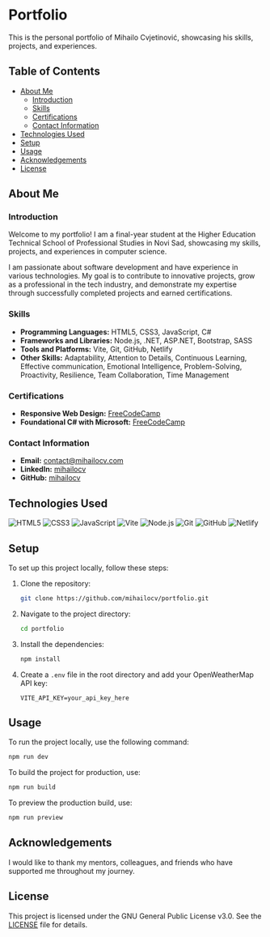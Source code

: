# Portfolio

This is the personal portfolio of Mihailo Cvjetinović, showcasing his skills, projects, and experiences.

## Table of Contents

- [About Me](#about-me)
  - [Introduction](#introduction)
  - [Skills](#skills)
  - [Certifications](#certifications)
  - [Contact Information](#contact-information)
- [Technologies Used](#technologies-used)
- [Setup](#setup)
- [Usage](#usage)
- [Acknowledgements](#acknowledgements)
- [License](#license)

## About Me

### Introduction

Welcome to my portfolio! I am a final-year student at the Higher Education Technical School of Professional Studies in Novi Sad, showcasing my skills, projects, and experiences in computer science.

I am passionate about software development and have experience in various technologies. My goal is to contribute to innovative projects, grow as a professional in the tech industry, and demonstrate my expertise through successfully completed projects and earned certifications.

### Skills

- **Programming Languages:** HTML5, CSS3, JavaScript, C#
- **Frameworks and Libraries:** Node.js, .NET, ASP.NET, Bootstrap, SASS
- **Tools and Platforms:** Vite, Git, GitHub, Netlify
- **Other Skills:** Adaptability, Attention to Details, Continuous Learning, Effective communication, Emotional Intelligence, Problem-Solving, Proactivity, Resilience, Team Collaboration, Time Management

### Certifications

- **Responsive Web Design:** [FreeCodeCamp](https://www.freecodecamp.org/certification/mihailocv/responsive-web-design)
- **Foundational C# with Microsoft:** [FreeCodeCamp](https://www.freecodecamp.org/certification/mihailocv/foundational-c-sharp-with-microsoft)

### Contact Information

- **Email:** [contact@mihailocv.com](mailto:contact@mihailocv.com)
- **LinkedIn:** [mihailocv](https://www.linkedin.com/in/mihailocv/)
- **GitHub:** [mihailocv](https://github.com/mihailocv)

## Technologies Used

![HTML5](https://img.shields.io/badge/HTML5-E34F26?style=for-the-badge&logo=html5&logoColor=white)
![CSS3](https://img.shields.io/badge/CSS3-1572B6?style=for-the-badge&logo=css3&logoColor=white)
![JavaScript](https://img.shields.io/badge/JavaScript-F7DF1E?style=for-the-badge&logo=javascript&logoColor=black)
![Vite](https://img.shields.io/badge/Vite-646CFF?style=for-the-badge&logo=vite&logoColor=white)
![Node.js](https://img.shields.io/badge/Node.js-339933?style=for-the-badge&logo=nodedotjs&logoColor=white)
![Git](https://img.shields.io/badge/Git-F05032?style=for-the-badge&logo=git&logoColor=white)
![GitHub](https://img.shields.io/badge/GitHub-181717?style=for-the-badge&logo=github&logoColor=white)
![Netlify](https://img.shields.io/badge/Netlify-00C7B7?style=for-the-badge&logo=netlify&logoColor=white)

## Setup

To set up this project locally, follow these steps:

1. Clone the repository:
    ```sh
    git clone https://github.com/mihailocv/portfolio.git
    ```
2. Navigate to the project directory:
    ```sh
    cd portfolio
    ```
3. Install the dependencies:
    ```sh
    npm install
    ```
4. Create a `.env` file in the root directory and add your OpenWeatherMap API key:
    ```plaintext
    VITE_API_KEY=your_api_key_here
    ```

## Usage

To run the project locally, use the following command:
```sh
npm run dev
```

To build the project for production, use:
```sh
npm run build
```

To preview the production build, use:
```sh
npm run preview
```

## Acknowledgements

I would like to thank my mentors, colleagues, and friends who have supported me throughout my journey.

## License

This project is licensed under the GNU General Public License v3.0. See the [LICENSE](./LICENSE) file for details.